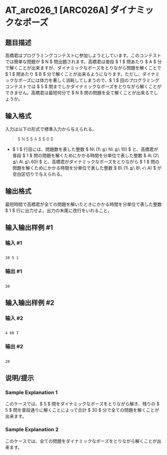# AT_arc026_1 [ARC026A] ダイナミックなポーズ

## 题目描述

[problemUrl]: https://atcoder.jp/contests/arc026/tasks/arc026_1

 高橋君はプログラミングコンテストに参加しようとしています。このコンテストでは簡単な問題が $ N $ 問出題されます。高橋君は普段 $ 1 $ 問あたり $ A $ 分で解くことが出来ますが、ダイナミックなポーズをとりながら問題を解くことで $ 1 $ 問あたり $ B $ 分で解くことが出来るようになります。ただし、ダイナミックなポーズには体力を著しく消耗してしまうので、$ 1 $ 回のプログラミングコンテストでは $ 5 $ 問までしかダイナミックなポーズをとりながら解くことができません。高橋君は最短何分で $ N $ 問の問題を全て解くことが出来るでしょうか。

## 输入格式

入力は以下の形式で標準入力から与えられる。

> $ N $ $ A $ $ B $

- $ 1 $ 行目には、問題数を表した整数 $ N\ (1\ ≦\ N\ ≦\ 10) $ と、高橋君が普段 $ 1 $ 問の問題を解くためにかかる時間を分単位で表した整数 $ A\ (2\ ≦\ A\ ≦\ 60) $ と、高橋君がダイナミックなポーズをとりながら $ 1 $ 問の問題を解くためにかかる時間を分単位で表した整数 $ B\ (1\ ≦\ B\ <\ A) $ が空白区切りで与えられる。

## 输出格式

最短時間で高橋君が全ての問題を解いたときにかかる時間を分単位で表した整数 $ 1 $ 行に出力せよ。出力の末尾に改行をいれること。

## 输入输出样例 #1

### 输入 #1

```
10 5 1
```

### 输出 #1

```
30
```

## 输入输出样例 #2

### 输入 #2

```
4 60 7
```

### 输出 #2

```
28
```

## 说明/提示

### Sample Explanation 1

このケースでは、$ 5 $ 問をダイナミックなポーズをとりながら解き、残りの $ 5 $ 問を普段通りに解くことによって合計 $ 30 $ 分で全ての問題を解くことが出来ます。

### Sample Explanation 2

このケースでは、全ての問題をダイナミックなポーズをとりながら解くことが出来ます。